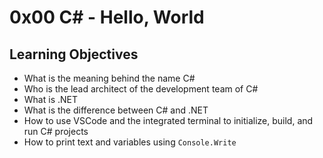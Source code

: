 # 0x00 C# - Hello, World


## Learning Objectives

* What is the meaning behind the name C#
* Who is the lead architect of the development team of C#
* What is .NET
* What is the difference between C# and .NET
* How to use VSCode and the integrated terminal to initialize, build, and run C# projects
* How to print text and variables using `Console.Write`
